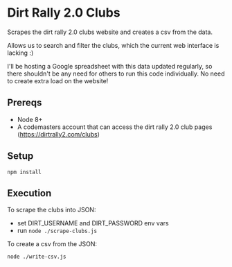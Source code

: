# Dirt Rally 2.0 Clubs
Scrapes the dirt rally 2.0 clubs website and creates a csv from the data.

Allows us to search and filter the clubs, which the current web interface is lacking :)

I'll be hosting a Google spreadsheet with this data updated regularly,
so there shouldn't be any need for others to run this code individually. No need to create extra load on the website!

## Prereqs

* Node 8+
* A codemasters account that can access the dirt rally 2.0 club pages (https://dirtrally2.com/clubs)

## Setup

    npm install
    
## Execution

To scrape the clubs into JSON:
* set DIRT_USERNAME and DIRT_PASSWORD env vars
* run `node ./scrape-clubs.js`
    
To create a csv from the JSON:

    node ./write-csv.js
    
 
